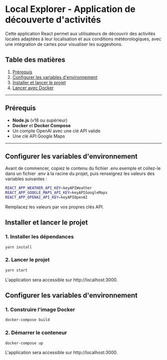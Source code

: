 # Local Explorer - Application de découverte d'activités

Cette application React permet aux utilisateurs de découvrir des activités locales adaptées à leur localisation et aux conditions météorologiques, avec une intégration de cartes pour visualiser les suggestions.

## Table des matières

1. [Prérequis](#prérequis)
2. [Configurer les variables d'environnement](#configurer-les-variables-denvironnement)
3. [Installer et lancer le projet](#installer-et-lancer-le-projet)
4. [Lancer avec Docker](#lancer-avec-docker)

---

## Prérequis

- **Node.js** (v18 ou supérieur)
- **Docker** et **Docker Compose**
- Un compte OpenAI avec une clé API valide
- Une clé API Google Maps

---

## Configurer les variables d'environnement


Avant de commencer, copiez le contenu du fichier .env.exemple et collez-le dans un fichier .env à la racine du projet, puis renseignez les valeurs des variables suivantes :


```bash
REACT_APP_WEATHER_API_KEY=keyAPIWeather
REACT_APP_GOOGLE_MAPS_API_KEY=keyAPIGoogleMaps
REACT_APP_OPENAI_API_KEY=keyAPIOpenAI
```

Remplacez les valeurs par vos propres clés API.

## Installer et lancer le projet

### 1. Installer les dépendances
```bash
yarn install
```

### 2. Lancer le projet
```bash
yarn start
```
L'application sera accessible sur http://localhost:3000.



## Configurer les variables d'environnement

### 1. Construire l'image Docker
```bash
docker-compose build
```

### 2. Démarrer le conteneur
```bash
docker-compose up
```

L'application sera accessible sur http://localhost:3000.